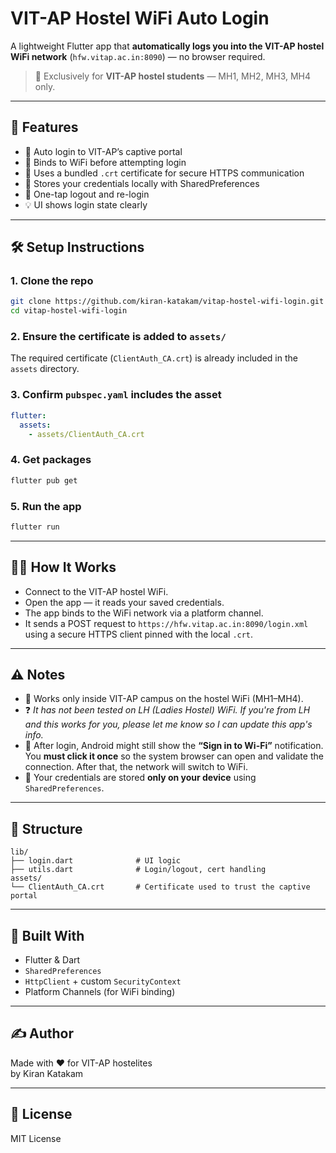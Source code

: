 
# VIT-AP Hostel WiFi Auto Login

A lightweight Flutter app that **automatically logs you into the VIT-AP hostel WiFi network** (`hfw.vitap.ac.in:8090`) — no browser required.

> 📍 Exclusively for **VIT-AP hostel students** — MH1, MH2, MH3, MH4 only.

---

## 🚀 Features

- 🔐 Auto login to VIT-AP’s captive portal
- 📡 Binds to WiFi before attempting login
- 🧾 Uses a bundled `.crt` certificate for secure HTTPS communication
- 💾 Stores your credentials locally with SharedPreferences
- 🔄 One-tap logout and re-login
- 💡 UI shows login state clearly

---

## 🛠 Setup Instructions

### 1. Clone the repo
```bash
git clone https://github.com/kiran-katakam/vitap-hostel-wifi-login.git
cd vitap-hostel-wifi-login
```

### 2. Ensure the certificate is added to `assets/`
The required certificate (`ClientAuth_CA.crt`) is already included in the `assets` directory.

### 3. Confirm `pubspec.yaml` includes the asset
```yaml
flutter:
  assets:
    - assets/ClientAuth_CA.crt
```

### 4. Get packages
```bash
flutter pub get
```

### 5. Run the app
```bash
flutter run
```

---

## 🧑‍💻 How It Works

- Connect to the VIT-AP hostel WiFi.
- Open the app — it reads your saved credentials.
- The app binds to the WiFi network via a platform channel.
- It sends a POST request to `https://hfw.vitap.ac.in:8090/login.xml` using a secure HTTPS client pinned with the local `.crt`.

---

## ⚠️ Notes

- 📶 Works only inside VIT-AP campus on the hostel WiFi (MH1–MH4).
- ❓ *It has not been tested on LH (Ladies Hostel) WiFi. If you're from LH and this works for you, please let me know so I can update this app's info.*
- 🔔 After login, Android might still show the **“Sign in to Wi-Fi”** notification. You **must click it once** so the system browser can open and validate the connection. After that, the network will switch to WiFi.
- 🔐 Your credentials are stored **only on your device** using `SharedPreferences`.

---

## 📂 Structure

```
lib/
├── login.dart              # UI logic
├── utils.dart              # Login/logout, cert handling
assets/
└── ClientAuth_CA.crt       # Certificate used to trust the captive portal
```

---

## 🔧 Built With

- Flutter & Dart
- `SharedPreferences`
- `HttpClient` + custom `SecurityContext`
- Platform Channels (for WiFi binding)

---

## ✍ Author

Made with ❤️ for VIT-AP hostelites  
by Kiran Katakam

---

## 📄 License

MIT License
